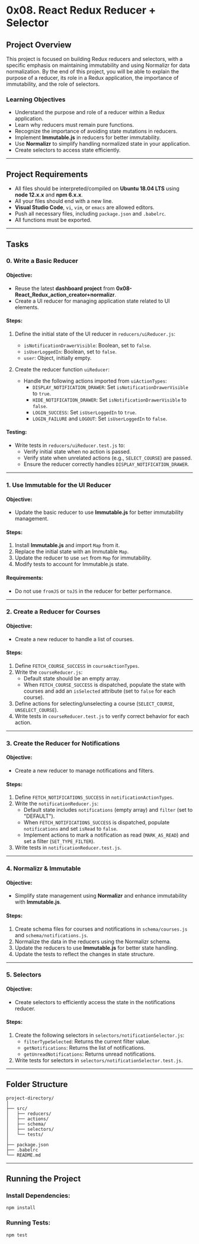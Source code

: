 # 0x08. React Redux Reducer + Selector

## Project Overview

This project is focused on building Redux reducers and selectors, with a specific emphasis on maintaining immutability and using Normalizr for data normalization. By the end of this project, you will be able to explain the purpose of a reducer, its role in a Redux application, the importance of immutability, and the role of selectors.

### Learning Objectives
- Understand the purpose and role of a reducer within a Redux application.
- Learn why reducers must remain pure functions.
- Recognize the importance of avoiding state mutations in reducers.
- Implement **Immutable.js** in reducers for better immutability.
- Use **Normalizr** to simplify handling normalized state in your application.
- Create selectors to access state efficiently.

---

## Project Requirements

- All files should be interpreted/compiled on **Ubuntu 18.04 LTS** using **node 12.x.x** and **npm 6.x.x**.
- All your files should end with a new line.
- **Visual Studio Code**, `vi`, `vim`, or `emacs` are allowed editors.
- Push all necessary files, including `package.json` and `.babelrc`.
- All functions must be exported.

---

## Tasks

### 0. Write a Basic Reducer

#### Objective:
- Reuse the latest **dashboard project** from **0x08-React_Redux_action_creator+normalizr**.
- Create a UI reducer for managing application state related to UI elements.

#### Steps:
1. Define the initial state of the UI reducer in `reducers/uiReducer.js`:
   - `isNotificationDrawerVisible`: Boolean, set to `false`.
   - `isUserLoggedIn`: Boolean, set to `false`.
   - `user`: Object, initially empty.
   
2. Create the reducer function `uiReducer`:
   - Handle the following actions imported from `uiActionTypes`:
     - `DISPLAY_NOTIFICATION_DRAWER`: Set `isNotificationDrawerVisible` to `true`.
     - `HIDE_NOTIFICATION_DRAWER`: Set `isNotificationDrawerVisible` to `false`.
     - `LOGIN_SUCCESS`: Set `isUserLoggedIn` to `true`.
     - `LOGIN_FAILURE` and `LOGOUT`: Set `isUserLoggedIn` to `false`.

#### Testing:
- Write tests in `reducers/uiReducer.test.js` to:
  - Verify initial state when no action is passed.
  - Verify state when unrelated actions (e.g., `SELECT_COURSE`) are passed.
  - Ensure the reducer correctly handles `DISPLAY_NOTIFICATION_DRAWER`.

---

### 1. Use Immutable for the UI Reducer

#### Objective:
- Update the basic reducer to use **Immutable.js** for better immutability management.

#### Steps:
1. Install **Immutable.js** and import `Map` from it.
2. Replace the initial state with an Immutable `Map`.
3. Update the reducer to use `set` from `Map` for immutability.
4. Modify tests to account for Immutable.js state.

#### Requirements:
- Do not use `fromJS` or `toJS` in the reducer for better performance.

---

### 2. Create a Reducer for Courses

#### Objective:
- Create a new reducer to handle a list of courses.

#### Steps:
1. Define `FETCH_COURSE_SUCCESS` in `courseActionTypes`.
2. Write the `courseReducer.js`:
   - Default state should be an empty array.
   - When `FETCH_COURSE_SUCCESS` is dispatched, populate the state with courses and add an `isSelected` attribute (set to `false` for each course).
3. Define actions for selecting/unselecting a course (`SELECT_COURSE`, `UNSELECT_COURSE`).
4. Write tests in `courseReducer.test.js` to verify correct behavior for each action.

---

### 3. Create the Reducer for Notifications

#### Objective:
- Create a new reducer to manage notifications and filters.

#### Steps:
1. Define `FETCH_NOTIFICATIONS_SUCCESS` in `notificationActionTypes`.
2. Write the `notificationReducer.js`:
   - Default state includes `notifications` (empty array) and `filter` (set to "DEFAULT").
   - When `FETCH_NOTIFICATIONS_SUCCESS` is dispatched, populate `notifications` and set `isRead` to `false`.
   - Implement actions to mark a notification as read (`MARK_AS_READ`) and set a filter (`SET_TYPE_FILTER`).
3. Write tests in `notificationReducer.test.js`.

---

### 4. Normalizr & Immutable

#### Objective:
- Simplify state management using **Normalizr** and enhance immutability with **Immutable.js**.

#### Steps:
1. Create schema files for courses and notifications in `schema/courses.js` and `schema/notifications.js`.
2. Normalize the data in the reducers using the Normalizr schema.
3. Update the reducers to use **Immutable.js** for better state handling.
4. Update the tests to reflect the changes in state structure.

---

### 5. Selectors

#### Objective:
- Create selectors to efficiently access the state in the notifications reducer.

#### Steps:
1. Create the following selectors in `selectors/notificationSelector.js`:
   - `filterTypeSelected`: Returns the current filter value.
   - `getNotifications`: Returns the list of notifications.
   - `getUnreadNotifications`: Returns unread notifications.
2. Write tests for selectors in `selectors/notificationSelector.test.js`.

---

## Folder Structure

```
project-directory/
│
├── src/
│   ├── reducers/
│   ├── actions/
│   ├── schema/
│   ├── selectors/
│   └── tests/
│
├── package.json
├── .babelrc
└── README.md
```

---

## Running the Project

### Install Dependencies:
```
npm install
```

### Running Tests:
```
npm test
```
